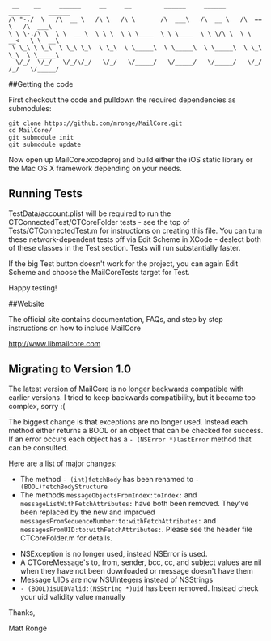      __    __     ______     __     __         ______     ______     ______     ______    
    /\ "-./  \   /\  __ \   /\ \   /\ \       /\  ___\   /\  __ \   /\  == \   /\  ___\   
    \ \ \-./\ \  \ \  __ \  \ \ \  \ \ \____  \ \ \____  \ \ \/\ \  \ \  __<   \ \  __\   
     \ \_\ \ \_\  \ \_\ \_\  \ \_\  \ \_____\  \ \_____\  \ \_____\  \ \_\ \_\  \ \_____\ 
      \/_/  \/_/   \/_/\/_/   \/_/   \/_____/   \/_____/   \/_____/   \/_/ /_/   \/_____/ 
                                                                                      

##Getting the code

First checkout the code and pulldown the required dependencies as submodules:

    git clone https://github.com/mronge/MailCore.git
    cd MailCore/
    git submodule init
    git submodule update

Now open up MailCore.xcodeproj and build either the iOS static library or the Mac OS X framework depending on your needs.

## Running Tests

TestData/account.plist will be required to run the CTConnectedTest/CTCoreFolder tests - see the top of Tests/CTConnectedTest.m for instructions on creating this file. You can turn these network-dependent tests off via Edit Scheme in XCode - deslect both of these classes in the Test section. Tests will run substantially faster.

If the big Test button doesn't work for the project, you can again Edit Scheme and choose the MailCoreTests target for Test.

Happy testing!

##Website

The official site contains documentation, FAQs, and step by step instructions on how to include MailCore

http://www.libmailcore.com

## Migrating to Version 1.0

The latest version of MailCore is no longer backwards compatible with earlier versions. I tried to keep backwards compatibility, but it became too complex, sorry :(

The biggest change is that exceptions are no longer used. Instead each method either returns a BOOL or an object that can be checked for success. If an error occurs each object has a `- (NSError *)lastError` method that can be consulted.

Here are a list of major changes:

* The method `- (int)fetchBody` has been renamed to `- (BOOL)fetchBodyStructure`
* The methods `messageObjectsFromIndex:toIndex:` and `messageListWithFetchAttributes:` have both been removed. They've been replaced by the new and improved `messagesFromSequenceNumber:to:withFetchAttributes:` and `messagesFromUID:to:withFetchAttributes:`. Please see the header file CTCoreFolder.m for details.
- NSException is no longer used, instead NSError is used.
- A CTCoreMessage's to, from, sender, bcc, cc, and subject values are nil when they have not been downloaded or message doesn't have them
- Message UIDs are now NSUIntegers instead of NSStrings
- `- (BOOL)isUIDValid:(NSString *)uid` has been removed. Instead check your uid validity value manually

Thanks,

Matt Ronge 
